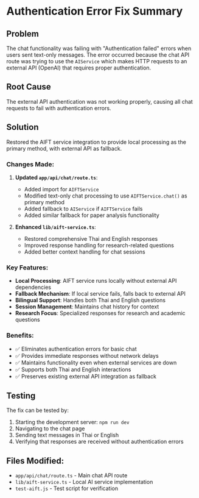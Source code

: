 # Authentication Error Fix Summary

## Problem
The chat functionality was failing with "Authentication failed" errors when users sent text-only messages. The error occurred because the chat API route was trying to use the `AIService` which makes HTTP requests to an external API (OpenAI) that requires proper authentication.

## Root Cause
The external API authentication was not working properly, causing all chat requests to fail with authentication errors.

## Solution
Restored the AIFT service integration to provide local processing as the primary method, with external API as fallback.

### Changes Made:

1. **Updated `app/api/chat/route.ts`**:
   - Added import for `AIFTService`
   - Modified text-only chat processing to use `AIFTService.chat()` as primary method
   - Added fallback to `AIService` if `AIFTService` fails
   - Added similar fallback for paper analysis functionality

2. **Enhanced `lib/aift-service.ts`**:
   - Restored comprehensive Thai and English responses
   - Improved response handling for research-related questions
   - Added better context handling for chat sessions

### Key Features:
- **Local Processing**: AIFT service runs locally without external API dependencies
- **Fallback Mechanism**: If local service fails, falls back to external API
- **Bilingual Support**: Handles both Thai and English questions
- **Session Management**: Maintains chat history for context
- **Research Focus**: Specialized responses for research and academic questions

### Benefits:
- ✅ Eliminates authentication errors for basic chat
- ✅ Provides immediate responses without network delays
- ✅ Maintains functionality even when external services are down
- ✅ Supports both Thai and English interactions
- ✅ Preserves existing external API integration as fallback

## Testing
The fix can be tested by:
1. Starting the development server: `npm run dev`
2. Navigating to the chat page
3. Sending text messages in Thai or English
4. Verifying that responses are received without authentication errors

## Files Modified:
- `app/api/chat/route.ts` - Main chat API route
- `lib/aift-service.ts` - Local AI service implementation
- `test-aift.js` - Test script for verification 